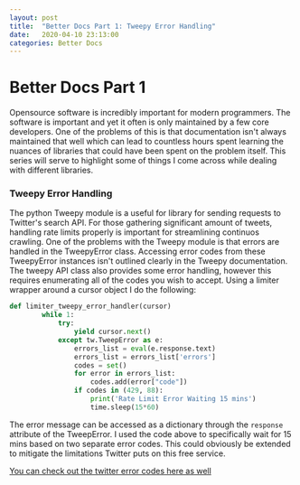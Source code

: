```yaml
---
layout: post
title:  "Better Docs Part 1: Tweepy Error Handling"
date:   2020-04-10 23:13:00
categories: Better Docs
---
```

# Better Docs Part 1
Opensource software is incredibly important for modern programmers. The software is important and yet it often is only maintained by a few core developers. One of the problems of this is that documentation isn't always maintained that well which can lead to countless hours spent learning the nuances of libraries that could have been spent on the problem itself. This series will serve to highlight some of things I come across while dealing with different libraries. 

### Tweepy Error Handling
The python Tweepy module is a useful for library for sending requests to Twitter's search API. For those gathering significant amount of tweets, handling rate limits properly is important for streamlining continuos crawling. One of the problems with the Tweepy module is that errors are handled in the TweepyError class. Accessing error codes from these TweepyError instances isn't outlined clearly in the Tweepy documentation. The tweepy API class also provides some error handling, however this requires enumerating all of the codes you wish to accept. Using a limiter wrapper around a cursor object I do the following:

``` Python
def limiter_tweepy_error_handler(cursor)
        while 1:
            try:
                yield cursor.next()
            except tw.TweepError as e:
                errors_list = eval(e.response.text)
                errors_list = errors_list['errors']
                codes = set()
                for error in errors_list:
                    codes.add(error["code"])
                if codes in (429, 88):
                    print('Rate Limit Error Waiting 15 mins')
                    time.sleep(15*60)
```

The error message can be accessed as a dictionary through the ```response``` attribute of the TweepError. I used the code above to specifically wait for 15 mins based on two separate error codes. This could obviously be extended to mitigate the limitations Twitter puts on this free service.

[You can check out the twitter error codes here as well ](https://developer.twitter.com/en/docs/basics/response-codes)
